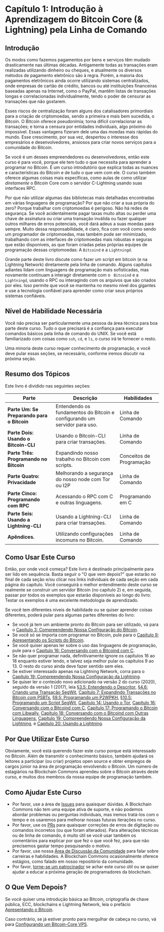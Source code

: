# Capítulo 1: Introdução à Aprendizagem do Bitcoin Core (& Lightning) pela Linha de Comando

## Introdução

Os modos como fazemos pagamentos por bens e serviços têm mudado drasticamente nas últimas décadas. Antigamente todas as transações eram realizadas utilizando dinheiro ou cheques, e atualmente os diversos métodos de pagamento eletrônico são à regra. Porém, a maioria dos pagamentos eletrônicos ainda ocorre utilizando sistemas centralizados, onde empresas de cartão de crédito, bancos ou até instituições financeiras baseadas apenas na Internet, como o PayPal, mantêm listas de transações longas e correlacionadas individualmente, tendo o poder de censurar as transações que não gostarem.

Esses riscos de centralização foram alguns dos catalisadores primordiais para a criação de criptomoedas, sendo a primeira e mais bem sucedida, o Bitcoin. O Bitcoin oferece pseudonímia; torna difícil correlacionar as transações; e torna a censura por entidades individuais, algo próximo do impossível. Essas vantagens fizeram dele uma das moedas mais rápidas do mundo. Esse crescimento, por sua vez, despertou o interesse dos empresários e desenvolvedores, ansiosos para criar novos serviços para a comunidade do Bitcoin.

Se você é um desses empreendedores ou desenvolvedores, então este curso é para você, porque ele tem tudo o que necessita para aprender a programar no Bitcoin. É um curso introdutório que explica todas as nuances e características do Bitcoin e de tudo o que vem com ele. O curso também oferece algumas coisas mais específicas, como  aulas de como utilizar _diretamente_ o Bitcoin Core com o servidor C-Lightning usando suas interfaces RPC.

Por que não utilizar algumas das bibliotecas mais detalhadas encontradas em várias linguagens de programação? Por que não criar a sua própria do zero? Porque trabalhar com criptomoedas é perigoso. Não há redes de segurança. Se você acidentalmente pagar taxas muito altas ou perder uma chave de assinatura ou criar uma transação inválida ou fazer qualquer outros milhares de erros potenciais, você dará adeus a suas moedas para sempre. Muito dessa responsabilidade, é claro, fica com você como sendo um programador de criptomoedas, mas também pode ser minimizado, trabalhando com as interfaces de criptomoedas mais robustas e seguras que estão disponíveis, as que foram criadas pelas próprias equipes de programação dessas criptomoedas: A ``Bitcoind`` e a ``Lightningd``.

Grande parte deste livro discute como fazer um script em bitcoin (e na Lightning Network) diretamente pela linha de comando. Alguns capítulos adiantes lidam com linguagens de programação mais sofisticadas, mas novamente continuam a interagir diretamente com o `` Bitcoind`` e a  ``Lightningd``, usando o RPC ou interagindo com os arquivos que são criados por eles. Isso permite que você se mantenha no mesmo nível dos gigantes e use a tecnologia confiável para aprender como criar seus próprios sistemas confiáveis.

## Nível de Habilidade Necessária

Você não precisa ser particularmente uma pessoa da área técnica para boa parte deste curso. Tudo o que precisará é a confiança para executar comandos básicos pela linha de comando do UNIX. Se você está familiarizado com coisas como ``ssh``, ``cd``, e ``ls``, o curso irá te fornecer o resto.

Uma minoria deste curso requer conhecimento de programação, e você deve pular essas seções, se necessário, conforme iremos discutir na próxima seção.

## Resumo dos Tópicos

Este livro é dividido nas seguintes seções:

| Parte | Descrição | Habilidades |
|-------|---------|---------|
| **Parte Um: Se Preparando para o Bitcoin** | Entendendo os fundamentos do Bitcoin e configurando um servidor para uso. | Linha de Comando | 
| **Parte Dois: Usando o Bitcoin-CLI** | Usando o Bitcoin-CLI para criar transações. | Linha de Comando |
| **Parte Três: Programando no Bitcoin** | Expandindo nosso trabalho no Bitcoin com scripts. | Conceitos de Programação |
| **Parte Quatro: Privacidade** | Melhorando a segurança do nosso node com Tor ou I2P | Linha de Comando |
| **Parte Cinco: Programando com RPC** | Acessando o RPC com C e outras linguagens. | Programando em C |
| **Parte Seis: Usando a Lightning-CLI** | Usando a Lightning-CLI para criar transações. | Linha de Comando |
| **Apêndices.** | Utilizando configurações incomuns no Bitcoin. | Linha de Comando |

## Como Usar Este Curso

Então, por onde você começa? Este livro é destinado principalmente para ser lido em sequência. Basta seguir o "O que vem depois?" que estarão no final de cada seção e/ou clicar nos links individuais de cada seção em cada página do capítulo. Você conseguirá o melhor entendimento deste curso se realmente se construir um servidor Bitcoin (no capítulo 2) e, em seguida, passar por todos os exemplos que estarão disponíveis ao longo do livro: Testar os exemplos é uma excelente metodologia de aprendizado.

Se você tem diferentes níveis de habilidade ou se quiser aprender coisas diferentes, poderá pular para algumas partes diferentes do livro:

* Se você já tem um ambiente pronto do Bitcoin para ser utilizado, vá para o [Capítulo 3: Compreendendo Nossa Configuração do Bitcoin](03_0_Understanding_Your_Bitcoin_Setup.md).
* Se você só se importa com programar no Bitcoin, pule para o [Capítulo 9: Apresentando os Scripts do Bitcoin](09_0_Introducing_Bitcoin_Scripts.md).
* Se você quiser apenas ler sobre o uso das linguagens de programação, pule para o [Capítulo 16: Conversando com o Bitcoind com C](16_0_Talking_to_Bitcoind.md).
* Se não quer programar nada, definitivamente ignore os capítulos 16 ao 18 enquanto estiver lendo, e talvez seja melhor pular os capítulos 9 ao 13. O resto do curso ainda deve fazer sentido sem eles.
* Se estiver interessado apenas na Lightning Network, corra para o [Capítulo 19: Compreendendo Nossa Configuração da Lightning](19_0_Understanding_Your_Lightning_Setup.md).
* Se quiser ler o conteúdo novo adicionado na versão 2 do curso (2020), seguido da versão 1 (2017), leia [§3.5: Entendendo o Descritor](03_5_Understanding_the_Descriptor.md), [§4.6: Criando uma Transação SegWit](04_6_Creating_a_Segwit_Transaction.md), [Capítulo 7: Expandindo Transações no Bitcoin com PSBTs](07_0_Expanding_Bitcoin_Transactions_PSBTs.md), [§9.5: Programando um P2WPKH](09_5_Scripting_a_P2WPKH.md), [§10.5: Programando um Script SegWit](10_5_Scripting_a_Segwit_Script.md), [Capítulo 14: Usando o Tor](14_0_Using_Tor.md), [Capítulo 16: Conversando com o Bitcoind com C](16_0_Talking_to_Bitcoind.md), [Capítulo 17: Programando o Bitcoin com Libwally](17_0_Programming_with_Libwally.md), [Capítulo 18: Conversando com o Bitcoind com Outras Linguagens](18_0_Talking_to_Bitcoind_Other.md), [Capítulo 19: Compreendendo Nossa Configuração da Lightning](19_0_Understanding_Your_Lightning_Setup.md), e [Capítulo 20: Usando a Lightning](20_0_Using_Lightning.md).

## Por Que Utilizar Este Curso

Obviamente, você está querendo fazer este curso porque está interessado no Bitcoin. Além de transmitir o conhecimento básico, também ajudará os leitores a participar (ou criar) projetos open source e obter empregos de cargos júnior na área de programação envolvendo o Bitcoin. Um número de estagiários na Blockchain Commons aprendeu sobre o Bitcoin através deste curso, e muitos dos membros da nossa equipe de programação também.

## Como Ajudar Este Curso

* Por favor, use a área de [Issues](https://github.com/BlockchainCommons/Learning-Bitcoin-from-the-Command-Line/issues) para quaisquer dúvidas. A Blockchain Commons não tem uma equipe ativa de suporte, e não podemos abordar problemas ou perguntas individuais, mas iremos tratá-los com o tempo e os usaremos para melhorar nossas futuras iterações no curso.
* Por favor, use os [PRs](https://github.com/BlockchainCommons/Learning-Bitcoin-from-the-Command-Line/pulls) para quaisquer correções de erros de digitação ou comandos incorretos (ou que foram alterados). Para alterações técnicas ou de linha de comando, é muito útil se você usar também os comentários para explicar por que fez o que você fez, para que não precisemos gastar tempo pesquisando o motivo.
* Por favor, use nossa [Área de Discussão da Comunidade](https://github.com/BlockchainCommons/Community/discussions) para falar sobre carreiras e habilidades. A Blockchain Commons ocasionalmente oferece estágios, como falado em nosso repositório da comunidade.
* Por favor, [torne-se um patrocinador](https://github.com/sponsors/BlockchainCommons) se achar este curso útil ou se quiser ajudar a educar a próxima geração de programadores da blockchain.

## O Que Vem Depois?

Se você quiser uma introdução básica ao Bitcoin, criptografia de chave pública, ECC, blockchains e Lightning Network, leia o prefácio [Apresentando o Bitcoin](01_1_Introducing_Bitcoin.md). 

Caso contrário, se já estiver pronto para mergulhar de cabeça no curso, vá para [Configurando um Bitcoin-Core VPS](02_0_Setting_Up_a_Bitcoin-Core_VPS.md).
